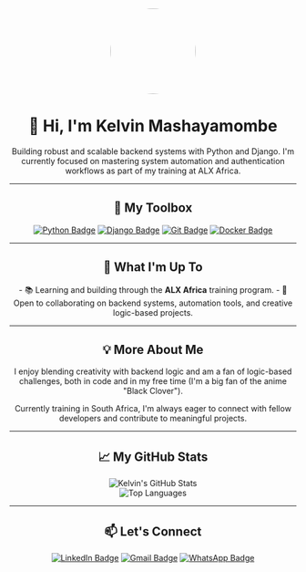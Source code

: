 <div align="center">
  <img src="https://i.pinimg.com/736x/55/b0/82/55b082b561e3d0ac2fcb4eb05b7f4359.jpg" width="150" style="border-radius: 50%;">
  <h1>👋 Hi, I'm Kelvin Mashayamombe</h1>
  <p>Building robust and scalable backend systems with Python and Django. I'm currently focused on mastering system automation and authentication workflows as part of my training at ALX Africa.</p>
</div>

---

<h2 align="center">🔧 My Toolbox</h2>
<div align="center">
  <a href="https://www.python.org/" target="_blank"><img src="https://img.shields.io/badge/Python-3776AB?style=for-the-badge&logo=python&logoColor=white" alt="Python Badge"></a>
  <a href="https://www.djangoproject.com/" target="_blank"><img src="https://img.shields.io/badge/Django-092E20?style=for-the-badge&logo=django&logoColor=white" alt="Django Badge"></a>
  <a href="https://git-scm.com/" target="_blank"><img src="https://img.shields.io/badge/Git-F05032?style=for-the-badge&logo=git&logoColor=white" alt="Git Badge"></a>
  <a href="https://www.docker.com/" target="_blank"><img src="https://img.shields.io/badge/Docker-2496ED?style=for-the-badge&logo=docker&logoColor=white" alt="Docker Badge"></a>
</div>

---

<h2 align="center">🚀 What I'm Up To</h2>
<div align="center">
  - 📚 Learning and building through the <strong>ALX Africa</strong> training program.
  - 🤝 Open to collaborating on backend systems, automation tools, and creative logic-based projects.
</div>

---

<h2 align="center">💡 More About Me</h2>
<div align="center">
  <p>I enjoy blending creativity with backend logic and am a fan of logic-based challenges, both in code and in my free time (I'm a big fan of the anime "Black Clover").</p>
  <p>Currently training in South Africa, I'm always eager to connect with fellow developers and contribute to meaningful projects.</p>
</div>

---

<h2 align="center">📈 My GitHub Stats</h2>
<div align="center">
  <img src="https://github-readme-stats.vercel.app/api?username=2keller&show_icons=true&theme=dark" alt="Kelvin's GitHub Stats">
  <br>
  <img src="https://github-readme-stats.vercel.app/api/top-langs/?username=2keller&theme=dark" alt="Top Languages">
</div>

---

<h2 align="center">📫 Let's Connect</h2>
<div align="center">
  <a href="https://www.linkedin.com/in/kelvin-mashayamombe-32372b293/" target="_blank"><img src="https://img.shields.io/badge/LinkedIn-0077B5?style=for-the-badge&logo=linkedin&logoColor=white" alt="LinkedIn Badge"></a>
  <a href="mailto:mashayamombekelvinn@gmail.com"><img src="https://img.shields.io/badge/Gmail-D14836?style=for-the-badge&logo=gmail&logoColor=white" alt="Gmail Badge"></a>
  <a href="https://wa.me/27694023245" target="_blank"><img src="https://img.shields.io/badge/WhatsApp-25D366?style=for-the-badge&logo=whatsapp&logoColor=white" alt="WhatsApp Badge"></a>
</div>
